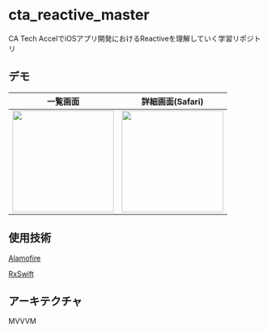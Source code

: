 # cta_reactive_master

CA Tech AccelでiOSアプリ開発におけるReactiveを理解していく学習リポジトリ

## デモ

|一覧画面|詳細画面(Safari)|
|:----:|:----:|
|<img src="https://user-images.githubusercontent.com/50735539/111898191-e4cf7d80-8a67-11eb-9cea-d9870a2b137c.png" width="200px">|<img src="https://user-images.githubusercontent.com/50735539/111898196-e7ca6e00-8a67-11eb-8373-1ca1cf83449b.png" width="200px">|

## 使用技術

[Alamofire](https://github.com/Alamofire/Alamofire)

[RxSwift](https://github.com/ReactiveX/RxSwift)

## アーキテクチャ
MVVVM
